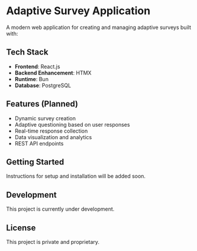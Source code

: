 # Adaptive Survey Application

A modern web application for creating and managing adaptive surveys built with:

## Tech Stack
- **Frontend**: React.js
- **Backend Enhancement**: HTMX
- **Runtime**: Bun
- **Database**: PostgreSQL

## Features (Planned)
- Dynamic survey creation
- Adaptive questioning based on user responses
- Real-time response collection
- Data visualization and analytics
- REST API endpoints

## Getting Started
Instructions for setup and installation will be added soon.

## Development
This project is currently under development.

## License
This project is private and proprietary.